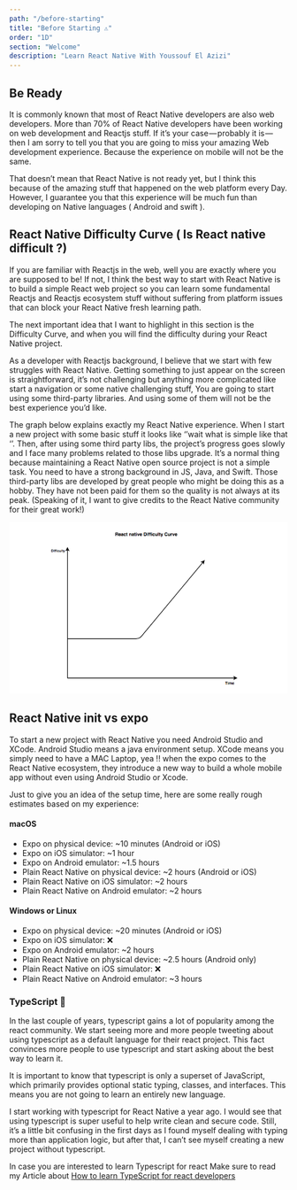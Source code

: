 ```yaml
---
path: "/before-starting"
title: "Before Starting ⚠️"
order: "1D"
section: "Welcome"
description: "Learn React Native With Youssouf El Azizi"
---
```


## Be Ready

It is commonly known that most of React Native developers are also web developers. More than 70% of React Native developers have been working on web development and Reactjs stuff. If it’s your case — probably it is — then I am sorry to tell you that you are going to miss your amazing Web development experience. Because the experience on mobile will not be the same.

That doesn’t mean that React Native is not ready yet, but I think this because of the amazing stuff that happened on the web platform every Day. However, I guarantee you that this experience will be much fun than developing on Native languages ( Android and swift ).

## React Native Difficulty Curve ( Is React native difficult ?)

If you are familiar with Reactjs in the web, well you are exactly where you are supposed to be! If not, I think the best way to start with React Native is to build a simple React web project so you can learn some fundamental Reactjs and Reactjs ecosystem stuff without suffering from platform issues that can block your React Native fresh learning path.

The next important idea that I want to highlight in this section is the Difficulty Curve, and when you will find the difficulty during your React Native project.

As a developer with Reactjs background, I believe that we start with few struggles with React Native. Getting something to just appear on the screen is straightforward, it’s not challenging but anything more complicated like start a navigation or some native challenging stuff, You are going to start using some third-party libraries. And using some of them will not be the best experience you’d like.

The graph below explains exactly my React Native experience. When I start a new project with some basic stuff it looks like ‘’wait what is simple like that ‘’. Then, after using some third party libs, the project’s progress goes slowly and I face many problems related to those libs upgrade. It’s a normal thing because maintaining a React Native open source project is not a simple task. You need to have a strong background in JS, Java, and Swift. Those third-party libs are developed by great people who might be doing this as a hobby. They have not been paid for them so the quality is not always at its peak. (Speaking of it, I want to give credits to the React Native community for their great work!)

![](./images/react-native-dif.png)

## React Native init vs expo

To start a new project with React Native you need Android Studio and XCode. Android Studio means a java environment setup. XCode means you simply need to have a MAC Laptop, yea !! when the expo comes to the React Native ecosystem, they introduce a new way to build a whole mobile app without even using Android Studio or Xcode.

Just to give you an idea of the setup time, here are some really rough estimates based on my experience:

#### macOS

- Expo on physical device: ~10 minutes (Android or iOS)
- Expo on iOS simulator: ~1 hour
- Expo on Android emulator: ~1.5 hours
- Plain React Native on physical device: ~2 hours (Android or iOS)
- Plain React Native on iOS simulator: ~2 hours
- Plain React Native on Android emulator: ~2 hours

#### Windows or Linux

- Expo on physical device: ~20 minutes (Android or iOS)
- Expo on iOS simulator: ❌
- Expo on Android emulator: ~2 hours
- Plain React Native on physical device: ~2.5 hours (Android only)
- Plain React Native on iOS simulator: ❌
- Plain React Native on Android emulator: ~3 hours

### TypeScript 🤔

In the last couple of years, typescript gains a lot of popularity among the react community. We start seeing more and more people tweeting about using typescript as a default language for their react project. This fact convinces more people to use typescript and start asking about the best way to learn it.

It is important to know that typescript is only a superset of JavaScript, which primarily provides optional static typing, classes, and interfaces. This means you are not going to learn an entirely new language.

I start working with typescript for React Native a year ago. I would see that using typescript is super useful to help write clean and secure code. Still, it’s a little bit confusing in the first days as I found myself dealing with typing more than application logic, but after that, I can’t see myself creating a new project without typescript.

In case you are interested to learn Typescript for react Make sure to read my Article about [How to learn TypeScript for react developers](https://elazizi.com/how-to-learn-type-script-for-react-developers)
